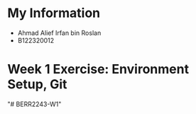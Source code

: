 # My Information
- Ahmad Alief Irfan bin Roslan
- B122320012

# Week 1 Exercise: Environment Setup, Git 
"# BERR2243-W1" 
